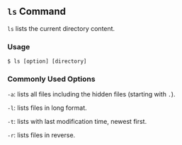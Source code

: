 ## `ls` Command
`ls` lists the current directory content.
### Usage 
    $ ls [option] [directory]
### Commonly Used Options 
`-a`: lists all files including the hidden files (starting with `.`).
    
`-l`: lists files in long format.
    
`-t`: lists with last modification time, newest first.
    
`-r`: lists files in reverse.